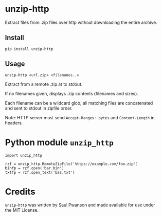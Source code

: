 # unzip-http

Extract files from .zip files over http without downloading the entire archive.

## Install

    pip install unzip-http

## Usage

    unzip-http <url.zip> <filenames..>

Extract <filenames> from a remote .zip at <url> to stdout.

If no filenames given, displays .zip contents (filenames and sizes).

Each filename can be a wildcard glob; all matching files are concatenated and sent to stdout in zipfile order.

Note: HTTP server must send `Accept-Ranges: bytes` and `Content-Length` in headers.

# Python module `unzip_http`

    import unzip_http

    rzf = unzip_http.RemoteZipFile('https://example.com/foo.zip')
    binfp = rzf.open('bar.bin')
    txtfp = rzf.open_text('baz.txt')

# Credits

`unzip-http` was written by [Saul Pwanson](https://saul.pw) and made available for use under the MIT License.
